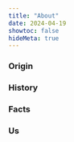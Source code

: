 ```yaml
---
title: "About"
date: 2024-04-19
showtoc: false
hideMeta: true
---
```


### Origin

### History

### Facts

### Us
